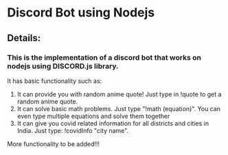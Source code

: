 # Discord Bot using Nodejs

## Details:

### This is the implementation of a discord bot that works on nodejs using DISCORD.js library.

It has basic functionality such as:

1. It can provide you with random anime quote! Just type in !quote to get a random anime quote.
2. It can solve basic math problems. Just type "!math (equation)". You can even type multiple equations and solve them together
3. It can give you covid related information for all districts and cities in India.
   Just type: !covidInfo "city name".

More functionality to be added!!!
